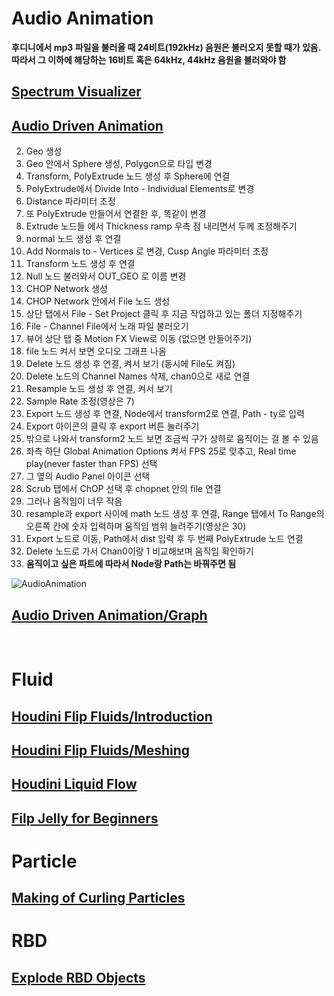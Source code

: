 # Audio Animation
**후디니에서 mp3 파일을 불러올 때 24비트(192kHz) 음원은 불러오지 못할 때가 있음. 따라서 그 이하에 해당하는 16비트 혹은 64kHz, 44kHz 음원을 불러와야 함**


## [Spectrum Visualizer](https://www.youtube.com/watch?v=Iv_tlbzYgN4&list=PLW1_6xRXJRNn7BCvnOpezgSeubO1DynYO&index=41&ab_channel=JunichiroHorikawa)    

## [Audio Driven Animation](https://www.youtube.com/watch?v=qwnIPazdeZY&list=PLW1_6xRXJRNn7BCvnOpezgSeubO1DynYO&index=40&ab_channel=VoxelFX)    


2. Geo 생성
3. Geo 안에서 Sphere 생성, Polygon으로 타입 변경
4. Transform, PolyExtrude 노드 생성 후 Sphere에 연결
5. PolyExtrude에서 Divide Into - Individual Elements로 변경
6. Distance 파라미터 조정
7. 또 PolyExtrude 만들어서 연결한 후, 똑같이 변경
8. Extrude 노드들 에서 Thickness ramp 우측 점 내리면서 두께 조정해주기
9. normal 노드 생성 후 연결
10. Add Normals to - Vertices 로 변경, Cusp Angle 파라미터 조정
11. Transform 노드 생성 후 연결
12. Null 노드 불러와서 OUT_GEO 로 이름 변경
13. CHOP Network 생성
14. CHOP Network 안에서 File 노드 생성
15. 상단 탭에서 File - Set Project 클릭 후 지금 작업하고 있는 폴더 지정해주기
16. File - Channel File에서 노래 파일 불러오기 
17. 뷰어 상단 탭 중 Motion FX View로 이동 (없으면 만들어주기)
18. file 노드 켜서 보면 오디오 그래프 나옴
19. Delete 노드 생성 후 연결, 켜서 보기 (동시에 File도 켜짐)
20. Delete 노드의 Channel Names 삭제, chan0으로 새로 연결 
21. Resample 노드 생성 후 연결, 켜서 보기
22. Sample Rate 조정(영상은 7)
23. Export 노드 생성 후 연결, Node에서 transform2로 연결, Path - ty로 입력
24. Export 아이콘의 클릭 후 export 버튼 눌러주기 
25. 밖으로 나와서 transform2 노드 보면 조금씩 구가 상하로 움직이는 걸 볼 수 있음 
26. 좌측 하단 Global Animation Options 켜서 FPS 25로 맞추고, Real time play(never faster than FPS) 선택
27. 그 옆의 Audio Panel 아이콘 선택
28. Scrub 탭에서 ChOP 선택 후 chopnet 안의 file 연결
29. 그러나 움직임이 너무 작음
30. resample과 export 사이에 math 노드 생성 후 연결, Range 탭에서 To Range의 오른쪽 칸에 숫자 입력하며 움직임 범위 늘려주기(영상은 30)
31. Export 노드로 이동, Path에서 dist 입력 후 두 번째 PolyExtrude 노드 연결 
32. Delete 노드로 가서 Chan0이랑 1 비교해보며 움직임 확인하기
33. **움직이고 싶은 파트에 따라서 Node랑 Path는 바꿔주면 됨**
   
![AudioAnimation](https://user-images.githubusercontent.com/90232599/140081947-7032c88f-4cb4-4b3c-a8a1-7bad8fc50576.jpg)



## [Audio Driven Animation/Graph](https://www.youtube.com/watch?v=eu891VQy3WE&list=PLW1_6xRXJRNn7BCvnOpezgSeubO1DynYO&index=39&ab_channel=MIXTraining)   

<br/>

# Fluid
## [Houdini Flip Fluids/Introduction](https://youtu.be/M1zVMTOCHp8)    
## [Houdini Flip Fluids/Meshing](https://www.youtube.com/watch?v=_0QzfR-i2Os&t=28s&ab_channel=CGArtistAcademy)   
## [Houdini Liquid Flow](https://www.youtube.com/watch?v=_0QzfR-i2Os&t=28s&ab_channel=CGArtistAcademy)   
## [Filp Jelly for Beginners](https://youtu.be/9hMwPrZUX_g) 



# Particle 

## [Making of Curling Particles](https://www.youtube.com/watch?v=-pSbrYnRRSs&list=PLW1_6xRXJRNn7BCvnOpezgSeubO1DynYO&index=38&ab_channel=CGKnight)   


# RBD
## [Explode RBD Objects](https://www.youtube.com/watch?v=-pSbrYnRRSs&list=PLW1_6xRXJRNn7BCvnOpezgSeubO1DynYO&index=38&ab_channel=CGKnight)   
